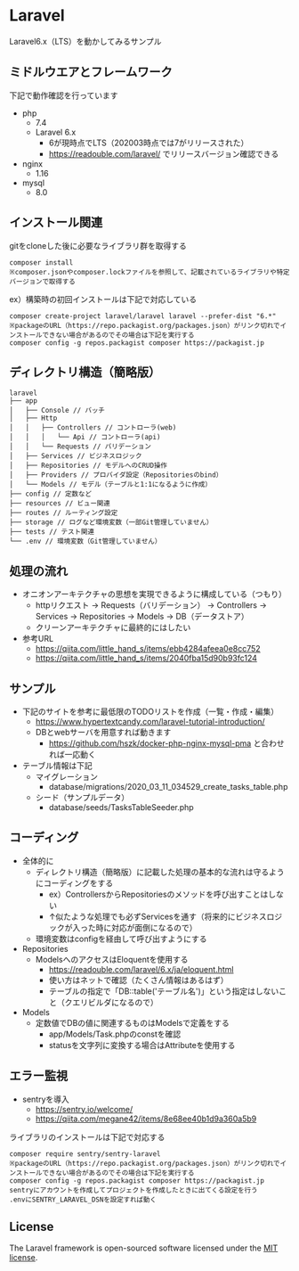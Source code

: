 # Laravel

Laravel6.x（LTS）を動かしてみるサンプル

## ミドルウエアとフレームワーク

下記で動作確認を行っています
- php
  - 7.4
  - Laravel 6.x
    - 6が現時点でLTS（202003時点では7がリリースされた）
    - https://readouble.com/laravel/ でリリースバージョン確認できる
- nginx
  - 1.16
- mysql
  - 8.0

## インストール関連

gitをcloneした後に必要なライブラリ群を取得する
```
composer install
※composer.jsonやcomposer.lockファイルを参照して、記載されているライブラリや特定バージョンで取得する
```

ex）構築時の初回インストールは下記で対応している
```
composer create-project laravel/laravel laravel --prefer-dist "6.*"
※packageのURL（https://repo.packagist.org/packages.json）がリンク切れでインストールできない場合があるのでその場合は下記を実行する
composer config -g repos.packagist composer https://packagist.jp
```

## ディレクトリ構造（簡略版）

```
laravel
├── app
│   ├── Console // バッチ
│   ├── Http
│   │   ├── Controllers // コントローラ(web)
│   │   │   └── Api // コントローラ(api)
│   │   └── Requests // バリデーション
│   ├── Services // ビジネスロジック
│   ├── Repositories // モデルへのCRUD操作
│   ├── Providers // プロバイダ設定（Repositoriesのbind）
│   └── Models // モデル（テーブルと1:1になるように作成）
├── config // 定数など
├── resources // ビュー関連
├── routes // ルーティング設定
├── storage // ログなど環境変数（一部Git管理していません）
├── tests // テスト関連
└── .env // 環境変数（Git管理していません）
```

## 処理の流れ

- オニオンアーキテクチャの思想を実現できるように構成している（つもり）
  - httpリクエスト → Requests（バリデーション） → Controllers → Services → Repositories → Models → DB（データストア）
  - クリーンアーキテクチャに最終的にはしたい
- 参考URL
  - https://qiita.com/little_hand_s/items/ebb4284afeea0e8cc752
  - https://qiita.com/little_hand_s/items/2040fba15d90b93fc124

## サンプル

- 下記のサイトを参考に最低限のTODOリストを作成（一覧・作成・編集）
  - https://www.hypertextcandy.com/laravel-tutorial-introduction/
  - DBとwebサーバを用意すれば動きます
    - https://github.com/hszk/docker-php-nginx-mysql-pma と合わせれば一応動く
- テーブル情報は下記
  - マイグレーション
    - database/migrations/2020_03_11_034529_create_tasks_table.php
  - シード（サンプルデータ）
    - database/seeds/TasksTableSeeder.php

## コーディング

- 全体的に
  - ディレクトリ構造（簡略版）に記載した処理の基本的な流れは守るようにコーディングをする
    - ex）ControllersからRepositoriesのメソッドを呼び出すことはしない
    - ↑似たような処理でも必ずServicesを通す（将来的にビジネスロジックが入った時に対応が面倒になるので）
  - 環境変数はconfigを経由して呼び出すようにする
- Repositories
  - ModelsへのアクセスはEloquentを使用する
    - https://readouble.com/laravel/6.x/ja/eloquent.html
    - 使い方はネットで確認（たくさん情報はあるはず）
    - テーブルの指定で「DB::table('テーブル名')」という指定はしないこと（クエリビルダになるので）
- Models
  - 定数値でDBの値に関連するものはModelsで定義をする
    - app/Models/Task.phpのconstを確認
    - statusを文字列に変換する場合はAttributeを使用する

## エラー監視

- sentryを導入
  - https://sentry.io/welcome/
  - https://qiita.com/megane42/items/8e68ee40b1d9a360a5b9

ライブラリのインストールは下記で対応する
```
composer require sentry/sentry-laravel
※packageのURL（https://repo.packagist.org/packages.json）がリンク切れでインストールできない場合があるのでその場合は下記を実行する
composer config -g repos.packagist composer https://packagist.jp
sentryにアカウントを作成してプロジェクトを作成したときに出てくる設定を行う
.envにSENTRY_LARAVEL_DSNを設定すれば動く
```

## License

The Laravel framework is open-sourced software licensed under the [MIT license](https://opensource.org/licenses/MIT).
